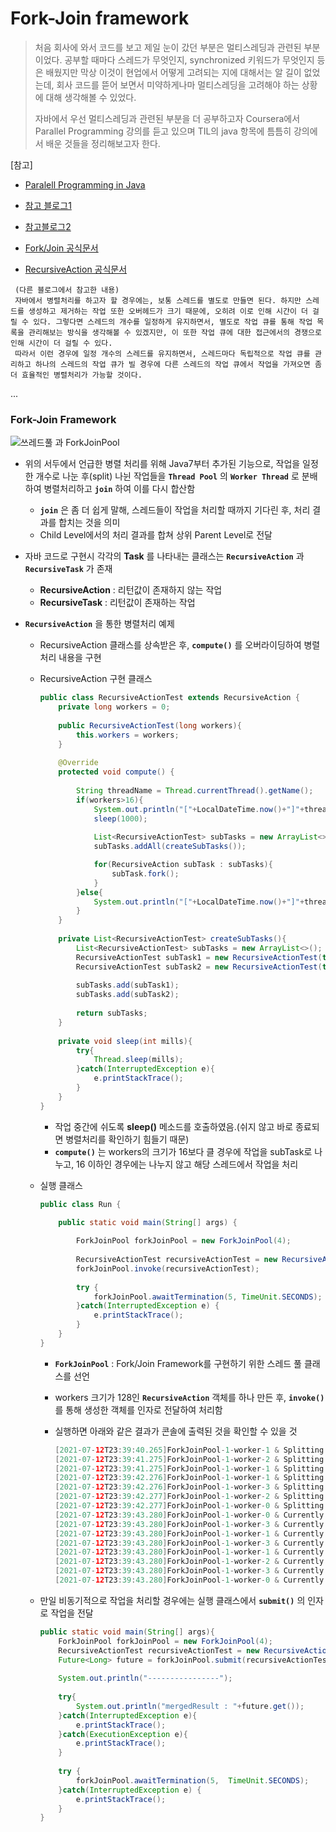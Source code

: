 # Fork-Join framework

> 처음 회사에 와서 코드를 보고 제일 눈이 갔던 부분은 멀티스레딩과 관련된 부분이었다. 공부할 때마다 스레드가 무엇인지, synchronized 키워드가 무엇인지 등은 배웠지만 막상 이것이 현업에서 어떻게 고려되는 지에 대해서는 알 길이 없었는데, 회사 코드를 뜯어 보면서 미약하게나마 멀티스레딩을 고려해야 하는 상황에 대해 생각해볼 수 있었다. 
>
> 
>
> 자바에서 우선 멀티스레딩과 관련된 부분을 더 공부하고자 Coursera에서 Parallel Programming 강의를 듣고 있으며 TIL의 java 항목에 틈틈히 강의에서 배운 것들을 정리해보고자 한다.



[참고]

- [Paralell Programming in Java](https://www.coursera.org/learn/parallel-programming-in-java/supplement/wlDUr/1-2-lecture-summary)

- [참고 블로그1](https://velog.io/@vies00/Java-work-stealing-fork-join-xljtjnflly)
- [참고블로그2](https://ryukato.github.io/java/concurrency/2017/10/24/fork-join.html)

- [Fork/Join 공식문서](https://docs.oracle.com/javase/tutorial/essential/concurrency/forkjoin.html)

- [RecursiveAction 공식문서](https://docs.oracle.com/javase/7/docs/api/java/util/concurrent/RecursiveAction.html)

```
 (다른 블로그에서 참고한 내용)
 자바에서 병렬처리를 하고자 할 경우에는, 보통 스레드를 별도로 만들면 된다. 하지만 스레드를 생성하고 제거하는 작업 또한 오버헤드가 크기 때문에, 오히려 이로 인해 시간이 더 걸릴 수 있다. 그렇다면 스레드의 개수를 일정하게 유지하면서, 별도로 작업 큐를 통해 작업 목록을 관리해보는 방식을 생각해볼 수 있겠지만, 이 또한 작업 큐에 대한 접근에서의 경쟁으로 인해 시간이 더 걸릴 수 있다.
 따라서 이런 경우에 일정 개수의 스레드를 유지하면서, 스레드마다 독립적으로 작업 큐를 관리하고 하나의 스레드의 작업 큐가 빌 경우에 다른 스레드의 작업 큐에서 작업을 가져오면 좀 더 효율적인 병렬처리가 가능할 것이다.
```

...

### Fork-Join Framework

![쓰레드풀 과 ForkJoinPool](https://img1.daumcdn.net/thumb/R720x0.q80/?scode=mtistory2&fname=http%3A%2F%2Fcfile8.uf.tistory.com%2Fimage%2F2628974A57BD30A21D66F0)

- 위의 서두에서 언급한 병렬 처리를 위해 Java7부터 추가된 기능으로, 작업을 일정한 개수로 나눈 후(split) 나뉜 작업들을 __`Thread Pool`__ 의 __`Worker Thread`__ 로 분배하여 병렬처리하고 __`join`__ 하여 이를 다시 합산함

  - __`join`__ 은 좀 더 쉽게 말해, 스레드들이 작업을 처리할 때까지 기다린 후, 처리 결과를 합치는 것을 의미
  - Child Level에서의 처리 결과를 합쳐 상위 Parent Level로 전달

- 자바 코드로 구현시 각각의 __Task__ 를 나타내는 클래스는 __`RecursiveAction`__ 과 __`RecursiveTask`__ 가 존재

  - __RecursiveAction__ : 리턴값이 존재하지 않는 작업
  - __RecursiveTask__ : 리턴값이 존재하는 작업

  

- __`RecursiveAction`__ 을 통한 병렬처리 예제

  - RecursiveAction 클래스를 상속받은 후, __`compute()`__ 를 오버라이딩하여 병렬 처리 내용을 구현

  - RecursiveAction 구현 클래스

    ```java
    public class RecursiveActionTest extends RecursiveAction {
    	private long workers = 0;
        
        public RecursiveActionTest(long workers){
            this.workers = workers;
        }
    	
    	@Override
    	protected void compute() {
            
            String threadName = Thread.currentThread().getName();
            if(workers>16){
                System.out.println("["+LocalDateTime.now()+"]"+threadName+" & Splitting workers : "+ this.workers);
                sleep(1000);
            
                List<RecursiveActionTest> subTasks = new ArrayList<>();
                subTasks.addAll(createSubTasks());
    
                for(RecursiveAction subTask : subTasks){
                    subTask.fork();
                }
            }else{
                System.out.println("["+LocalDateTime.now()+"]"+threadName+" & Currently running workers : "+ this.workers);
            }
    	}
        
        private List<RecursiveActionTest> createSubTasks(){
            List<RecursiveActionTest> subTasks = new ArrayList<>();
            RecursiveActionTest subTask1 = new RecursiveActionTest(this.workers/2);
            RecursiveActionTest subTask2 = new RecursiveActionTest(this.workers/2);
            
            subTasks.add(subTask1);
            subTasks.add(subTask2);
            
            return subTasks;
        }
        
        private void sleep(int mills){
            try{
                Thread.sleep(mills);
            }catch(InterruptedException e){
                e.printStackTrace();
            }
        }
    }
    
    ```
    
    - 작업 중간에 쉬도록 __sleep()__ 메소드를 호출하였음.(쉬지 않고 바로 종료되면 병렬처리를 확인하기 힘들기 때문)
    - __`compute()`__ 는 workers의 크기가 16보다 클 경우에 작업을 subTask로 나누고, 16 이하인 경우에는 나누지 않고 해당 스레드에서 작업을 처리
    
    
    
  - 실행 클래스
  
    ```java
    public class Run {
    
    	public static void main(String[] args) {
    		
    		ForkJoinPool forkJoinPool = new ForkJoinPool(4);
    		
    		RecursiveActionTest recursiveActionTest = new RecursiveActionTest(128);
    		forkJoinPool.invoke(recursiveActionTest);
    		
    		try {
    			forkJoinPool.awaitTermination(5, TimeUnit.SECONDS);
    		}catch(InterruptedException e) {
    			e.printStackTrace();
    		}
    	}
    }
    ```
  
    - __`ForkJoinPool`__ : Fork/Join Framework를 구현하기 위한 스레드 풀 클래스를 선언
  
    - workers 크기가 128인 __`RecursiveAction`__ 객체를 하나 만든 후, __`invoke()`__ 를 통해 생성한 객체를 인자로 전달하여 처리함
  
    - 실행하면 아래와 같은 결과가 콘솔에 출력된 것을 확인할 수 있을 것
  
      ```java
      [2021-07-12T23:39:40.265]ForkJoinPool-1-worker-1 & Splitting workers : 128
      [2021-07-12T23:39:41.275]ForkJoinPool-1-worker-2 & Splitting workers : 64
      [2021-07-12T23:39:41.275]ForkJoinPool-1-worker-1 & Splitting workers : 64
      [2021-07-12T23:39:42.276]ForkJoinPool-1-worker-1 & Splitting workers : 32
      [2021-07-12T23:39:42.276]ForkJoinPool-1-worker-3 & Splitting workers : 32
      [2021-07-12T23:39:42.277]ForkJoinPool-1-worker-2 & Splitting workers : 32
      [2021-07-12T23:39:42.277]ForkJoinPool-1-worker-0 & Splitting workers : 32
      [2021-07-12T23:39:43.280]ForkJoinPool-1-worker-0 & Currently running workers : 16
      [2021-07-12T23:39:43.280]ForkJoinPool-1-worker-3 & Currently running workers : 16
      [2021-07-12T23:39:43.280]ForkJoinPool-1-worker-1 & Currently running workers : 16
      [2021-07-12T23:39:43.280]ForkJoinPool-1-worker-3 & Currently running workers : 16
      [2021-07-12T23:39:43.280]ForkJoinPool-1-worker-1 & Currently running workers : 16
      [2021-07-12T23:39:43.280]ForkJoinPool-1-worker-2 & Currently running workers : 16
      [2021-07-12T23:39:43.280]ForkJoinPool-1-worker-3 & Currently running workers : 16
      [2021-07-12T23:39:43.280]ForkJoinPool-1-worker-0 & Currently running workers : 16
      ```
  
      
  
  - 만일 비동기적으로 작업을 처리할 경우에는 실행 클래스에서 __`submit()`__  의 인자로 작업을 전달
  
    ```java
    public static void main(String[] args){
    	ForkJoinPool forkJoinPool = new ForkJoinPool(4);	
    	RecursiveActionTest recursiveActionTest = new RecursiveActionTest(128);
        Future<Long> future = forkJoinPool.submit(recursiveActionTest);
        
        System.out.println("----------------");
    	
        try{
            System.out.println("mergedResult : "+future.get());
        }catch(InterruptedException e){
            e.printStackTrace();
        }catch(ExecutionException e){
            e.printStackTrace();
        }
        
        try {
            forkJoinPool.awaitTermination(5,  TimeUnit.SECONDS);
        }catch(InterruptedException e) {
            e.printStackTrace();
        }
    }
    ```
  
    
  
  


